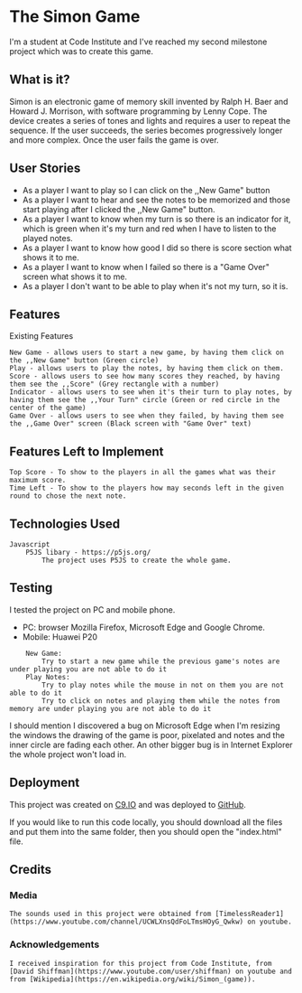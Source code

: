 # The Simon Game

I'm a student at Code Institute and I've reached my second milestone project which was to create this game.

## What is it?

Simon is an electronic game of memory skill invented by Ralph H. Baer and Howard J. Morrison, with software programming by Lenny Cope.
The device creates a series of tones and lights and requires a user to repeat the sequence.
If the user succeeds, the series becomes progressively longer and more complex.
Once the user fails the game is over.

## User Stories

* As a player I want to play so I can click on the ,,New Game" button
* As a player I want to hear and see the notes to be memorized and those start playing after I clicked the ,,New Game" button.
* As a player I want to know when my turn is so there is an indicator for it, which is green when it's my turn and red when I have to listen to the played notes.
* As a player I want to know how good I did so there is score section what shows it to me.
* As a player I want to know when I failed so there is a "Game Over" screen what shows it to me.
* As a player I don't want to be able to play when it's not my turn, so it is.

## Features

Existing Features

    New Game - allows users to start a new game, by having them click on the ,,New Game" button (Green circle)
    Play - allows users to play the notes, by having them click on them.
    Score - allows users to see how many scores they reached, by having them see the ,,Score" (Grey rectangle with a number)
    Indicator - allows users to see when it's their turn to play notes, by having them see the ,,Your Turn" circle (Green or red circle in the center of the game)
    Game Over - allows users to see when they failed, by having them see the ,,Game Over" screen (Black screen with "Game Over" text)

## Features Left to Implement

    Top Score - To show to the players in all the games what was their maximum score.
    Time Left - To show to the players how may seconds left in the given round to chose the next note.

## Technologies Used

    Javascript
        P5JS libary - https://p5js.org/
            The project uses P5JS to create the whole game. 

## Testing

I tested the project on PC and mobile phone.
* PC: browser Mozilla Firefox, Microsoft Edge and Google Chrome.
* Mobile: Huawei P20
```
    New Game:
        Try to start a new game while the previous game's notes are under playing you are not able to do it
    Play Notes:
        Try to play notes while the mouse in not on them you are not able to do it
        Try to click on notes and playing them while the notes from memory are under playing you are not able to do it
```

I should mention I discovered a bug on Microsoft Edge when I'm resizing the windows the drawing of the game is poor, pixelated and notes and the inner circle are fading each other.
An other bigger bug is in Internet Explorer the whole project won't load in.

## Deployment

This project was created on [C9.IO](https://c9.io/) and was deployed to [GitHub](https://github.com/).

If you would like to run this code locally, you should download all the files and put them into the same folder,
then you should open the "index.html" file.

## Credits

### Media

    The sounds used in this project were obtained from [TimelessReader1](https://www.youtube.com/channel/UCWLXnsQdFoLTmsHOyG_Qwkw) on youtube.

### Acknowledgements

    I received inspiration for this project from Code Institute, from [David Shiffman](https://www.youtube.com/user/shiffman) on youtube and from [Wikipedia](https://en.wikipedia.org/wiki/Simon_(game)).
